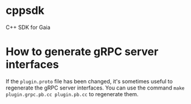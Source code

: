 # cppsdk
C++ SDK for Gaia

# How to generate gRPC server interfaces
If the `plugin.proto` file has been changed, it's sometimes useful to regenerate the gRPC server interfaces.
You can use the command `make plugin.grpc.pb.cc plugin.pb.cc` to regenerate them.
